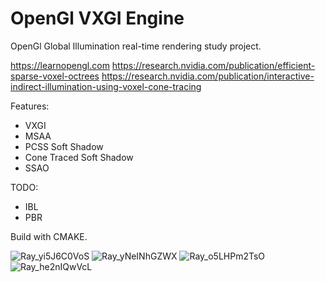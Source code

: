 # OpenGl VXGI Engine
OpenGl Global Illumination real-time rendering study project.

https://learnopengl.com
https://research.nvidia.com/publication/efficient-sparse-voxel-octrees
https://research.nvidia.com/publication/interactive-indirect-illumination-using-voxel-cone-tracing

Features:
- VXGI
- MSAA
- PCSS Soft Shadow
- Cone Traced Soft Shadow
- SSAO

TODO:
- IBL
- PBR

Build with CMAKE.

![Ray_yi5J6C0VoS](https://user-images.githubusercontent.com/52555899/133330788-37879bf9-d6b8-4b15-8f6f-20e7b180f456.jpg)
![Ray_yNeINhGZWX](https://user-images.githubusercontent.com/52555899/133330795-8762caf0-2883-4dcd-ac46-aeccad11f414.jpg)
![Ray_o5LHPm2TsO](https://user-images.githubusercontent.com/52555899/133330805-27f5f08c-c3bd-44bf-976f-b4523a5c61af.jpg)
![Ray_he2nIQwVcL](https://user-images.githubusercontent.com/52555899/133330811-33f91c0e-d1be-4f7a-b729-2f97b65a3d29.jpg)
